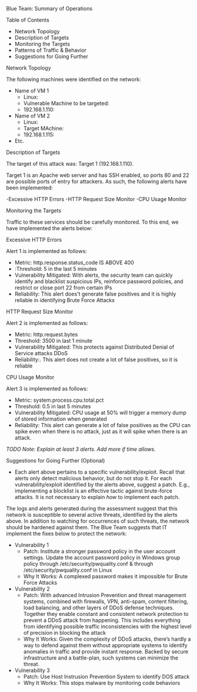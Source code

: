 Blue Team: Summary of Operations

Table of Contents
- Network Topology
- Description of Targets
- Monitoring the Targets
- Patterns of Traffic & Behavior
- Suggestions for Going Further

Network Topology

The following machines were identified on the network:
- Name of VM 1
  - Linux:
  - Vulnerable Machine to be targeted:
  - 192.168.1.110:
- Name of VM 2
  - Linux:
  - Target MAchine:
  - 192.168.1.115:
- Etc.

Description of Targets

The target of this attack was: Target 1 (192.168.1.110).

Target 1 is an Apache web server and has SSH enabled, so ports 80 and 22 are possible ports of entry for attackers. As such, the following alerts have been implemented:

-Excessive HTTP Errors
-HTTP Request Size Monitor
-CPU Usage Monitor

Monitoring the Targets

Traffic to these services should be carefully monitored. To this end, we have implemented the alerts below:

Excessive HTTP Errors

Alert 1 is implemented as follows:
  - Metric: http.response.status_code IS ABOVE 400
  - :Threshold: 5 in the last 5 minutes
  - Vulnerability Mitigated: With alerts, the security team can quickly identify and blacklist suspicious IPs, reinforce password policies, and restrict or close port 22 from certain IPs
  - Reliability: This alert does't generate false positives and it is highly reliable in identifying Brute Force Attacks

HTTP Request Size Monitor

Alert 2 is implemented as follows:
  - Metric: http.request.bytes
  - Threshold: 3500 in last 1 minute
  - Vulnerability Mitigated: This protects against Distributed Denial of Service attacks DDoS
  - Reliability:. This alert does not create a lot of false positives, so it is reliable

CPU Usage Monitor

Alert 3 is implemented as follows:
  - Metric: system.process.cpu.total.pct
  - Threshold: 0.5 in last 5 minutes
  - Vulnerability Mitigated: CPU usage at 50% will trigger a memory dump of stored information when generated
  - Reliability: This alert can generate a lot of false positives as the CPU can spike even when there is no attack, just as it will spike when there is an attack.

_TODO Note: Explain at least 3 alerts. Add more if time allows._

Suggestions for Going Further (Optional)

- Each alert above pertains to a specific vulnerability/exploit. Recall that alerts only detect malicious behavior, but do not stop it. For each vulnerability/exploit identified by the alerts above, suggest a patch. E.g., implementing a blocklist is an effective tactic against brute-force attacks. It is not necessary to explain _how_ to implement each patch.

The logs and alerts generated during the assessment suggest that this network is susceptible to several active threats, identified by the alerts above. In addition to watching for occurrences of such threats, the network should be hardened against them. The Blue Team suggests that IT implement the fixes below to protect the network:
- Vulnerability 1
  - Patch: Institute a stronger password policy in the user account settings. Update the account password policy in Windows group policy through /etc/security/pwquality.conf & through /etc/security/pwquality.conf in Linux
  - Why It Works: A complexed password makes it impossible for Brute Force Attacks
- Vulnerability 2
  - Patch: With advanced Intrusion Prevention and threat management systems, combined with firewalls, VPN, anti-spam, content filtering, load balancing, and other layers of DDoS defense techniques. Together they enable constant and consistent network protection to prevent a DDoS attack from happening. This includes everything from identifying possible traffic inconsistencies with the highest level of precision in blocking the attack
  - Why It Works:  Given the complexity of DDoS attacks, there’s hardly a way to defend against them without appropriate systems to identify anomalies in traffic and provide instant response. Backed by secure infrastructure and a battle-plan, such systems can minimize the threat.
- Vulnerability 3
  - Patch: Use Host Instrusion Prevention System to identify DOS attack
  - Why It Works: This stops malware by monitoring code behaviors

